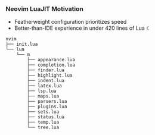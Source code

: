 ### Neovim LuaJIT Motivation

- Featherweight configuration prioritizes speed
- Better-than-IDE experience in under 420 lines of Lua ☾

```
nvim
├── init.lua
└── lua
    └── m
        ├── appearance.lua
        ├── completion.lua
        ├── finder.lua
        ├── highlight.lua
        ├── indent.lua
        ├── latex.lua
        ├── lsp.lua
        ├── maps.lua
        ├── parsers.lua
        ├── plugins.lua
        ├── sets.lua
        ├── status.lua
        ├── temp.lua
        └── tree.lua
```
